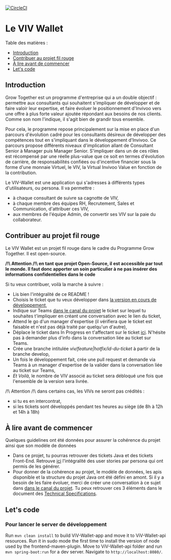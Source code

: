 [![CircleCI](https://circleci.com/gh/Invivoo/ViV-Wallet.svg?style=svg)](https://circleci.com/Invivoo/ViV-Wallet)

# Le VIV Wallet

Table des matières :

- [Introduction](#introduction)
- [Contribuer au projet fil rouge](#contribuer-au-projet-fil-rouge)
- [À lire avant de commencer](#à-lire-avant-de-commencer)
- [Let's code](#lets-code)

## Introduction

Grow Together est un programme d'entreprise qui a un double objectif : permettre aux consultants qui souhaitent s&#39;impliquer de développer et de faire valoir leur expertise, et faire évoluer le positionnement d&#39;Invivoo vers une offre à plus forte valeur ajoutée répondant aux besoins de nos clients. Comme son nom l&#39;indique, il s&#39;agit bien de grandir tous ensemble.

Pour cela, le programme repose principalement sur la mise en place d&#39;un parcours d&#39;évolution cadré pour les consultants désireux de développer des compétences tout en s&#39;impliquant dans le développement d&#39;Invivoo. Ce parcours propose différents niveaux d&#39;implication allant de Consultant Senior à Manager puis Manager Senior. S&#39;impliquer dans un de ces rôles est récompensé par une réelle plus-value que ce soit en termes d&#39;évolution de carrière, de responsabilités confiées ou d&#39;incentive financier sous la forme d&#39;une monnaie Virtuel, le VIV, la Virtual Invivoo Value en fonction de la contribution.

Le VIV-Wallet est une application qui s&#39;adresses à différents types d&#39;utilisateurs, ou persona. Il va permettre :

- à chaque consultant de suivre sa cagnotte de VIV,
- à chaque membre des équipes RH, Recrutement, Sales et Communication, d&#39;attribuer ces VIV,
- aux membres de l&#39;équipe Admin, de convertir ses VIV sur la paie du collaborateur.

## Contribuer au projet fil rouge

Le VIV Wallet est un projet fil rouge dans le cadre du Programme Grow Together. Il est open-source.

**/!\ Attention /!\ en tant que projet Open-Source, il est accessible par tout le monde. Il faut donc apporter un soin particulier à ne pas insérer des informations confidentielles dans le code**

Si tu veux contribuer, voilà la marche à suivre :

- Lis bien l'intégralité de ce README !
- Choisis le ticket que tu veux développer dans [la version en cours de développement](https://github.com/Invivoo/ViV-Wallet/projects/1),
- Indique sur Teams [dans le canal du projet](https://teams.microsoft.com/l/channel/19%3a4ad8360f9c4e4016a157bfe3f7ca968a%40thread.skype/VIV-Wallet?groupId=d5a0827f-1103-4e19-89f3-d85e7caeb167&tenantId=6d13640c-ba8f-4480-a2a0-0093bacdb7c1) le ticket sur lequel tu souhaites t'impliquer en créant une conversation avec le lien du ticket,
- Attend le go d'un manager d'expertise (il vérifiera que le ticket est faisable et n'est pas déjà traité par quelqu'un d'autre),
- Déplace le ticket dans In Progress en t'affectant sur le ticket [ici](https://github.com/Invivoo/ViV-Wallet/projects/1). N'hésite pas à demander plus d'info dans la conversation liée au ticket sur Teams.
- Crée une branche intitulée _viv/feature|hotfix/id-du-ticket_ à partir de la branche develop,
- Un fois le développement fait, crée une pull request et demande via Teams à un manager d'expertise de la valider dans la conversation liée au ticket sur Teams,
- _Et Voilà_, le nombre de VIV associé au ticket sera débloqué une fois que l'ensemble de la version sera livrée.

/!\ Attention /!\ dans certains cas, les VIVs ne seront pas crédités : 
- si tu es en intercontrat,
- si les tickets sont développés pendant tes heures au siège (de 8h à 12h et 14h à 18h)


## À lire avant de commencer

Quelques guidelines ont été données pour assurer la cohérence du projet ainsi que son modèle de données
- Dans ce projet, tu pourras retrouver des tickets Java et des tickets Front-End. Retrouve [ici](https://invivoo.sharepoint.com/:w:/s/Managersd'Expertise/EeWUsfMrHMdOgpooDoYeWCYBsczKABL8gNalyRRjTDFb_g?e=ebTLgZ) l'intégralité des user stories par persona qui ont permis de les générer.
- Pour donner de la cohérence au projet, le modèle de données, les apis disponible et la structure du projet Java ont été défini en amont. Si il y a besoin de les faire évoluer, merci de créer une conversation à ce sujet dans [dans le canal du projet](https://teams.microsoft.com/l/channel/19%3a4ad8360f9c4e4016a157bfe3f7ca968a%40thread.skype/VIV-Wallet?groupId=d5a0827f-1103-4e19-89f3-d85e7caeb167&tenantId=6d13640c-ba8f-4480-a2a0-0093bacdb7c1). Tu peux retrouver ces 3 éléments dans le document des [Technical Specifications](https://invivoo.sharepoint.com/:w:/s/Managersd'Expertise/ES5hwrPj9fdFj1g8w58NLvcBn2_JeJ9HslSdzdUwafGFpQ?e=KSssb3).

## Let's code 

### Pour lancer le server de développement

Run `mvn clean install` to build ViV-Wallet-app and move it to ViV-Wallet-api resources. Run it in sudo mode the first time to install the version of node used by the frontend-maven-plugin. 
Move to ViV-Wallet-api folder and run `mvn spring-boot:run` for a dev server. Navigate to `http://localhost:8080/`.
